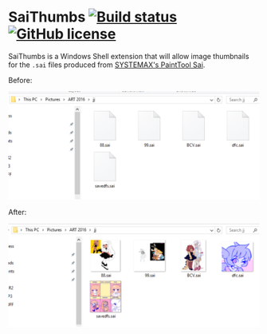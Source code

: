 # SaiThumbs [![Build status](https://ci.appveyor.com/api/projects/status/jt6gykk5039f1w7c?svg=true)](https://ci.appveyor.com/project/Wunkolo/saithumbs) [![GitHub license](https://img.shields.io/badge/license-MIT-blue.svg)](https://raw.githubusercontent.com/Wunkolo/SaiThumbs/master/LICENSE)

SaiThumbs is a Windows Shell extension that will allow image thumbnails for the `.sai` files produced from [SYSTEMAX's PaintTool Sai](https://www.systemax.jp/en/sai/).

Before:

![before](media/before.png)

After:

![after](media/after.png)

